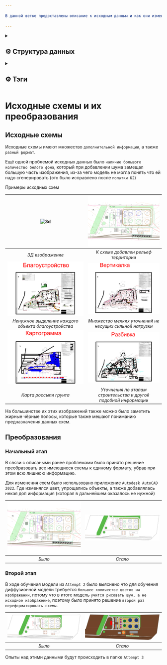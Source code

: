 ```yaml
---

В данной ветке предоставлены описание к исходным данным и как они изменялись на протяжении всей работы: 

---
```


<details>
  <summary><h2>⚙️ Структура данных </h2></summary>
  <ul>
  	    <li><b>info_data.ipynb</b> - Информация по классам</li>
        <li><b>examples_of_source_images</b> - примеры исходных изображений <code>до</code> преобразования</li>
        <li><b>last_data</b> - изображения и разметка после <code>первого</code> преобразования</li>
	      <li><b>new_data</b> - изображения и разметка после <code>второго</code> преобразования, было добавлено больше цвета к ихображениям, а также новые теги</li>
	</ul>
</details>

<details>
  <summary><h2>⚙️ Тэги</h2></summary>
  <ul>
        <li><b>buildings administration/office</b> - здание администрации или офиса</li>
        <li><b>production</b> - здание производства</li>
  	    <li><b>VST V=10000m3</b> - Резервуар вертикальный стальной для нефтепродуктов объёмом <code>10000м3</code></li>
        <li><b>VST V=5000m3</b> - Резервуар вертикальный стальной для нефтепродуктов объёмом <code>5000м3</code></li>
        <li><b>VST V=4500m3</b> - Резервуар вертикальный стальной для нефтепродуктов объёмом <code>4500м3</code></li>
	      <li><b>VST V=3000m3</b> - Резервуар вертикальный стальной для нефтепродуктов объёмом <code>3000м3</code></li>
        <li><b>VST V=2000m3</b> - Резервуар вертикальный стальной для нефтепродуктов объёмом <code>2000м3</code></li>
        <li><b>VST V=1000m3</b> - Резервуар вертикальный стальной для нефтепродуктов объёмом <code>1000м3</code></li>
        <li><b>VST V=500m3</b> - Резервуар вертикальный стальной для нефтепродуктов объёмом <code>500м3</code></li>
        <li><b>VST V=100m3</b> - Резервуар вертикальный стальной для нефтепродуктов объёмом <code>100м3</code></li>
        <li><b>HST V=75m3</b> - Резервуар <code>горизонтальный</code> стальной для нефтепродуктов объёмом <code>75м3</code></li>
        <li><b>HST V=60m3</b> - Резервуар <code>горизонтальный</code> стальной для нефтепродуктов объёмом <code>60м3</code></li>
        <li><b>VST V=50m3</b> - Резервуар вертикальный стальной для нефтепродуктов объёмом <code>50м3</code></li>
        <li><b>HST V=50m3</b> - Резервуар <code>горизонтальный</code> стальной для нефтепродуктов объёмом <code>50м3</code></li>
        <li><b>railway</b> - железные пути</li>
        <li><b>port</b> - порт</li>
	</ul>
</details>

# Исходные схемы и их преобразования

## Исходные схемы

Исходные схемы имеют множество `дополнительной информации`, а также `разный формат`. 

Ещё одной проблемой исходных данных было `наличие большого количество белого фона`, который при добавлении шума замещал большую часть изображения, из-за чего модель не могла понять что ей надо сгенерировать (это было исправлено после `попытки №2`)

Примеры исходных схем

|![3d](examples_of_source_images/3д.png)|![relief](examples_of_source_images/рельеф.png)
|:--:|:--:|
| *3Д изображение* | *К схеме добавлен рельеф территории* |
|![blag](examples_of_source_images/Благоустройство.jpg)|![vert](examples_of_source_images/Вертикалка.jpg)
| *Ненужное выделение каждого объекта благоустройства* | *Множество мелких уточнений не несущих сильной нагрузки* |
|![cartogram](examples_of_source_images/Картограмма.jpg)|![stages](examples_of_source_images/Разбивка.jpg)
| *Карта россыпи грунта* | *Уточнения по этапам строительства и другой подобной информации* |


На большинстве их этих изображений также можно было заметить жирные чёрные полосы, которые также мешают пониманию предназначения данных схем.

## Преобразования

### Начальный этап
В связи с описаными ранее проблемами было принято решение преобразовать все имеющиеся схемы к единому формату, убрав при этом всю лишнюю информацию.

Для изменения схем было использовано приложение `Autodesk AutoCAD 2022`. Где изменялся цвет, упрощались объекты, а также добавлялась некая доп информация (которая в дальнейшем оказалось не нужной)

|![last](examples_of_source_images/рельеф.png)|![new](last_data/images/Талдом_цвет.png)
|:--:|:--:|
| *Было* | *Стало* |

### Второй этап
В ходе обучения модели из `Attempt 2` было выяснено что для обучения диффузионной модели требуется `большее количестве цветов на изображении`, потому что в итоге модель `учится рисовать шум, а не исходное изображение`, поэтому было принято решение `второй раз переформатировать схемы`.

|![last](last_data/images/Талдом_цвет.png)|![new](new_data/images_to_png/Талдом_нов_цвет.png)
|:--:|:--:|
| *Было* | *Стало* |

Опыты над этими данными будут происходить в папке `Attempt 3`